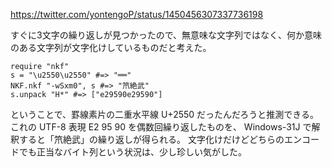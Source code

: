 https://twitter.com/yontengoP/status/1450456307337736198

すぐに3文字の繰り返しが見つかったので、無意味な文字列ではなく、何か意味のある文字列が文字化けしているものだと考えた。

	require "nkf"
	s = "\u2550\u2550" #=> "══"
	NKF.nkf "-wSxm0", s #=> "笊絶武"
	s.unpack "H*" #=> ["e29590e29590"]

ということで、罫線素片の二重水平線 U+2550 だったんだろうと推測できる。
これの UTF-8 表現 E2 95 90 を偶数回繰り返したものを、 Windows-31J で解釈すると「笊絶武」の繰り返しが得られる。
文字化けだけどどちらのエンコードでも正当なバイト列という状況は、少し珍しい気がした。
